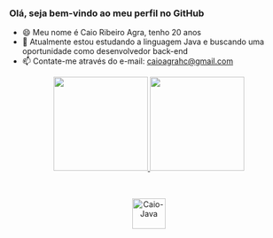 ### Olá, seja bem-vindo ao meu perfil no GitHub

- 😄 Meu nome é Caio Ribeiro Agra, tenho 20 anos
- 🔭 Atualmente estou estudando a linguagem Java e buscando uma oportunidade como desenvolvedor back-end
- 📫 Contate-me através do e-mail: caioagrahc@gmail.com

<div align="center">
  <a href="https://github.com/CaioAgra">
  <img height="170em" src="https://github-readme-stats.vercel.app/api?username=CaioAgra&show_icons=true&theme=merko&include_all_commits=true&count_private=true"/>
  <img height="170em" src="https://github-readme-stats.vercel.app/api/top-langs/?username=CaioAgra&layout=compact&langs_count=7&theme=merko"/>
    
 ##
    
 <div style="display: inline_block"><br>
  <img align="center" alt="Caio-Java" height="55" width="60" src="https://cdn.jsdelivr.net/gh/devicons/devicon/icons/java/java-original.svg">
  
